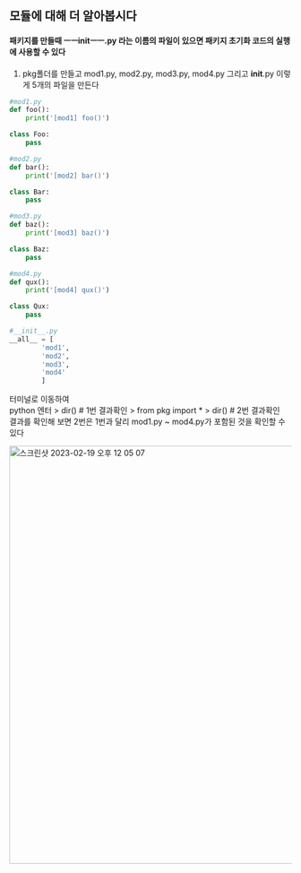 
## 모듈에 대해 더 알아봅시다
#### 패키지를 만들때 ㅡㅡinitㅡㅡ.py 라는 이름의 파일이 있으면 패키지 초기화 코드의 실행에 사용할 수 있다

1. pkg폴더를 만들고 mod1.py, mod2.py, mod3.py, mod4.py 그리고 __init__.py 이렇게 5개의 파일을 만든다
```python
#mod1.py
def foo():
    print('[mod1] foo()')

class Foo:
    pass
```
```python
#mod2.py
def bar():
    print('[mod2] bar()')

class Bar:
    pass
```
```python
#mod3.py
def baz():
    print('[mod3] baz()')

class Baz:
    pass
```
```python
#mod4.py
def qux():
    print('[mod4] qux()')

class Qux:
    pass
```
```python
#__init__.py
__all__ = [
        'mod1',
        'mod2',
        'mod3',
        'mod4'
        ]

```

터미널로 이동하여  
python 엔터  > dir() # 1번 결과확인  > from pkg import *  >  dir() # 2번 결과확인   
결과를 확인해 보면 2번은 1번과 달리 mod1.py ~ mod4.py가 포함된 것을 확인할 수 있다    

<img width="746" alt="스크린샷 2023-02-19 오후 12 05 07" src="https://user-images.githubusercontent.com/48478079/219910345-887c6de2-5dd3-4528-a595-6824de5b97e4.png">
